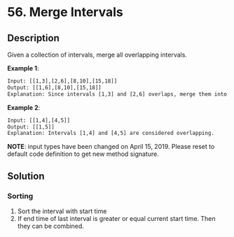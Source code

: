 # 56. Merge Intervals

## Description

Given a collection of intervals, merge all overlapping intervals.

**Example 1**:

```txt
Input: [[1,3],[2,6],[8,10],[15,18]]
Output: [[1,6],[8,10],[15,18]]
Explanation: Since intervals [1,3] and [2,6] overlaps, merge them into [1,6].
```

**Example 2**:

```txt
Input: [[1,4],[4,5]]
Output: [[1,5]]
Explanation: Intervals [1,4] and [4,5] are considered overlapping.
```

**NOTE**: input types have been changed on April 15, 2019. Please reset to default code definition to get new method signature.

## Solution

### Sorting

1. Sort the interval with start time
2. If end time of last interval is greater or equal current start time. Then they can be combined.
